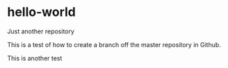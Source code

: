 # hello-world
Just another repository

This is a test of how to create a branch off the master repository in Github.

This is another test
